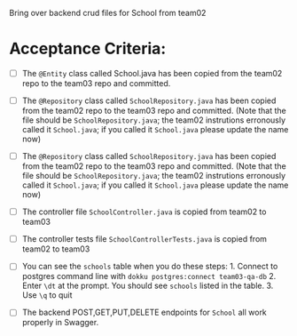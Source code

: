 Bring over backend crud files for School from team02

# Acceptance Criteria:

- [ ] The `@Entity` class called School.java has been copied from the team02 repo to the team03 repo and committed.
- [ ] The `@Repository` class called `SchoolRepository.java` has been copied from the team02 repo to the team03 repo and committed.  (Note that the file should be `SchoolRepository.java`; the team02 instrutions erronously called it `School.java`; if you called it `School.java` please update the name now)
- [ ] The `@Repository` class called `SchoolRepository.java` has been copied from the team02 repo to the team03 repo and committed.  (Note that the file should be `SchoolRepository.java`; the team02 instrutions erronously called it `School.java`; if you called it `School.java` please update the name now)
- [ ] The controller file `SchoolController.java` is copied from team02 to team03
- [ ] The controller tests file `SchoolControllerTests.java` is copied from team02 to team03

- [ ] You can see the `schools` table when you do these steps:
      1. Connect to postgres command line with 
         ```
         dokku postgres:connect team03-qa-db
         ```
      2. Enter `\dt` at the prompt. You should see
         `schools` listed in the table.
      3. Use `\q` to quit

- [ ] The backend POST,GET,PUT,DELETE endpoints for `School` all work properly in Swagger.

